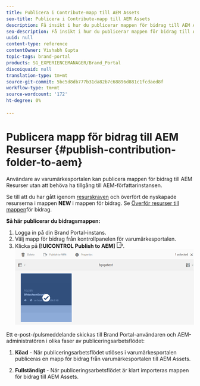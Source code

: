 ```yaml
---
title: Publicera i Contribute-mapp till AEM Assets
seo-title: Publicera i Contribute-mapp till AEM Assets
description: Få insikt i hur du publicerar mappen för bidrag till AEM Assets i varumärkesportalen.
seo-description: Få insikt i hur du publicerar mappen för bidrag till AEM Assets i varumärkesportalen.
uuid: null
content-type: reference
contentOwner: Vishabh Gupta
topic-tags: brand-portal
products: SG_EXPERIENCEMANAGER/Brand_Portal
discoiquuid: null
translation-type: tm+mt
source-git-commit: 5bc5d8db777b31da82b7c68896d881c1fcdaed8f
workflow-type: tm+mt
source-wordcount: '172'
ht-degree: 0%

---
```



# Publicera mapp för bidrag till AEM Resurser {#publish-contribution-folder-to-aem}

Användare av varumärkesportalen kan publicera mappen för bidrag till AEM Resurser utan att behöva ha tillgång till AEM-författarinstansen.

Se till att du har gått igenom [resurskraven](brand-portal-download-asset-requirements.md) och överfört de nyskapade resurserna i mappen **NEW** i mappen för bidrag. Se [Överför resurser till mappen](brand-portal-upload-assets-to-contribution-folder.md)för bidrag.

**Så här publicerar du bidragsmappen:**

1. Logga in på din Brand Portal-instans.
1. Välj mapp för bidrag från kontrollpanelen för varumärkesportalen.
1. Klicka på **[!UICONTROL Publish to AEM]** ![](assets/export.png).
   ![](assets/publish-contribution-folder-to-aem.png)

Ett e-post-/pulsmeddelande skickas till Brand Portal-användaren och AEM-administratören i olika faser av publiceringsarbetsflödet:
1. **Köad** - När publiceringsarbetsflödet utlöses i varumärkesportalen publiceras en mapp för bidrag från varumärkesportalen till AEM Assets.

1. **Fullständigt** - När publiceringsarbetsflödet är klart importeras mappen för bidrag till AEM Assets.


